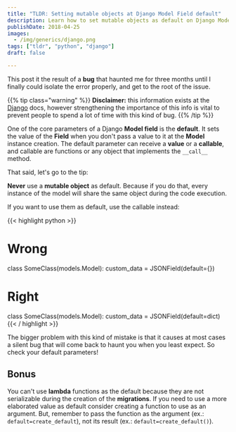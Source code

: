 ```yaml
---
title: "TLDR: Setting mutable objects at Django Model Field default"
description: Learn how to set mutable objects as default on Django Model Fields properly, and save you a lot of time with debugging
publishDate: 2018-04-25
images:
  - /img/generics/django.png
tags: ["tldr", "python", "django"]
draft: false

---
```


This post it the result of a **bug** that haunted me for three months until I finally could isolate the error properly, and get to the root of the issue.

{{% tip class="warning" %}}
**Disclaimer:** this information exists at the [Django](https://docs.djangoproject.com/en/2.2/ref/models/fields/#default) docs, however strengthening the importance of this info is vital to prevent people to spend a lot of time with this kind of bug.
{{% /tip %}}

One of the core parameters of a Django **Model field** is the **default**. It sets the value of the **Field** when you don't pass a value to it at the **Model** instance creation. The default parameter can receive a **value** or a **callable**, and callable are functions or any object that implements the `__call__` method.

That said, let's go to the tip:

**Never** use a **mutable object** as default. Because if you do that, every instance of the model will share the same object during the code execution.

If you want to use them as default, use the callable instead:

{{< highlight python >}}
# Wrong
class SomeClass(models.Model):
    custom_data = JSONField(default={})

# Right
class SomeClass(models.Model):
    custom_data = JSONField(default=dict)
{{< / highlight >}}

The bigger problem with this kind of mistake is that it causes at most cases a silent bug that will come back to haunt you when you least expect. So check your default parameters!

## Bonus

You can't use **lambda** functions as the default because they are not serializable during the creation of the **migrations**. If you need to use a more elaborated value as default consider creating a function to use as an argument. But, remember to pass the function as the argument (ex.: `default=create_default`), not its result (ex.: `default=create_default()`).
